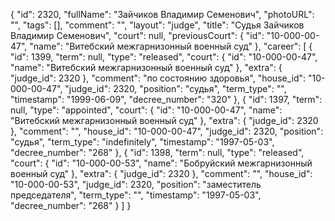 {
    "id": 2320,
    "fullName": "Зайчиков Владимир Семенович",
    "photoURL": "",
    "tags": [],
    "comment": "",
    "layout": "judge",
    "title": "Судья Зайчиков Владимир Семенович",
    "court": null,
    "previousCourt": {
        "id": "10-000-00-47",
        "name": "Витебский межгарнизонный военный суд"
    },
    "career": [
        {
            "id": 1399,
            "term": null,
            "type": "released",
            "court": {
                "id": "10-000-00-47",
                "name": "Витебский межгарнизонный военный суд"
            },
            "extra": {
                "judge_id": 2320
            },
            "comment": "по состоянию здоровья",
            "house_id": "10-000-00-47",
            "judge_id": 2320,
            "position": "судья",
            "term_type": "",
            "timestamp": "1999-06-09",
            "decree_number": "320"
        },
        {
            "id": 1397,
            "term": null,
            "type": "appointed",
            "court": {
                "id": "10-000-00-47",
                "name": "Витебский межгарнизонный военный суд"
            },
            "extra": {
                "judge_id": 2320
            },
            "comment": "",
            "house_id": "10-000-00-47",
            "judge_id": 2320,
            "position": "судья",
            "term_type": "indefinitely",
            "timestamp": "1997-05-03",
            "decree_number": "268"
        },
        {
            "id": 1398,
            "term": null,
            "type": "released",
            "court": {
                "id": "10-000-00-53",
                "name": "Бобруйский межгарнизонный военный суд"
            },
            "extra": {
                "judge_id": 2320
            },
            "comment": "",
            "house_id": "10-000-00-53",
            "judge_id": 2320,
            "position": "заместитель председателя",
            "term_type": "",
            "timestamp": "1997-05-03",
            "decree_number": "268"
        }
    ]
}